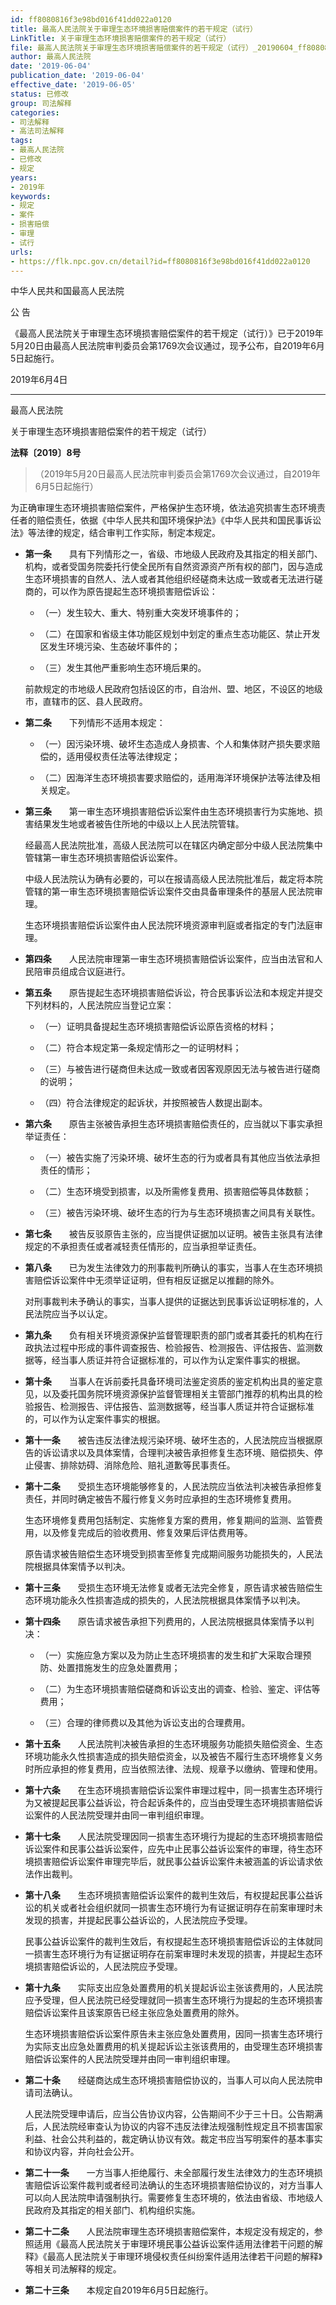 ```yaml
---
id: ff8080816f3e98bd016f41dd022a0120
title: 最高人民法院关于审理生态环境损害赔偿案件的若干规定（试行）
LinkTitle: 关于审理生态环境损害赔偿案件的若干规定（试行）
file: 最高人民法院关于审理生态环境损害赔偿案件的若干规定（试行）_20190604_ff8080816f3e98bd016f41dd022a0120.docx
author: 最高人民法院
date: '2019-06-04'
publication_date: '2019-06-04'
effective_date: '2019-06-05'
status: 已修改
group: 司法解释
categories:
- 司法解释
- 高法司法解释
tags:
- 最高人民法院
- 已修改
- 规定
years:
- 2019年
keywords:
- 规定
- 案件
- 损害赔偿
- 审理
- 试行
urls:
- https://flk.npc.gov.cn/detail?id=ff8080816f3e98bd016f41dd022a0120
---
```


中华人民共和国最高人民法院

公 告

《最高人民法院关于审理生态环境损害赔偿案件的若干规定（试行）》已于2019年5月20日由最高人民法院审判委员会第1769次会议通过，现予公布，自2019年6月5日起施行。

2019年6月4日

---

最高人民法院

关于审理生态环境损害赔偿案件的若干规定（试行）

**法释〔2019〕8号**

> （2019年5月20日最高人民法院审判委员会第1769次会议通过，自2019年6月5日起施行）

为正确审理生态环境损害赔偿案件，严格保护生态环境，依法追究损害生态环境责任者的赔偿责任，依据《中华人民共和国环境保护法》《中华人民共和国民事诉讼法》等法律的规定，结合审判工作实际，制定本规定。

- **第一条**　　具有下列情形之一，省级、市地级人民政府及其指定的相关部门、机构，或者受国务院委托行使全民所有自然资源资产所有权的部门，因与造成生态环境损害的自然人、法人或者其他组织经磋商未达成一致或者无法进行磋商的，可以作为原告提起生态环境损害赔偿诉讼：

  - （一）发生较大、重大、特别重大突发环境事件的；

  - （二）在国家和省级主体功能区规划中划定的重点生态功能区、禁止开发区发生环境污染、生态破坏事件的；

  - （三）发生其他严重影响生态环境后果的。

  前款规定的市地级人民政府包括设区的市，自治州、盟、地区，不设区的地级市，直辖市的区、县人民政府。

- **第二条**　　下列情形不适用本规定：

  - （一）因污染环境、破坏生态造成人身损害、个人和集体财产损失要求赔偿的，适用侵权责任法等法律规定；

  - （二）因海洋生态环境损害要求赔偿的，适用海洋环境保护法等法律及相关规定。

- **第三条**　　第一审生态环境损害赔偿诉讼案件由生态环境损害行为实施地、损害结果发生地或者被告住所地的中级以上人民法院管辖。

  经最高人民法院批准，高级人民法院可以在辖区内确定部分中级人民法院集中管辖第一审生态环境损害赔偿诉讼案件。

  中级人民法院认为确有必要的，可以在报请高级人民法院批准后，裁定将本院管辖的第一审生态环境损害赔偿诉讼案件交由具备审理条件的基层人民法院审理。

  生态环境损害赔偿诉讼案件由人民法院环境资源审判庭或者指定的专门法庭审理。

- **第四条**　　人民法院审理第一审生态环境损害赔偿诉讼案件，应当由法官和人民陪审员组成合议庭进行。

- **第五条**　　原告提起生态环境损害赔偿诉讼，符合民事诉讼法和本规定并提交下列材料的，人民法院应当登记立案：

  - （一）证明具备提起生态环境损害赔偿诉讼原告资格的材料；

  - （二）符合本规定第一条规定情形之一的证明材料；

  - （三）与被告进行磋商但未达成一致或者因客观原因无法与被告进行磋商的说明；

  - （四）符合法律规定的起诉状，并按照被告人数提出副本。

- **第六条**　　原告主张被告承担生态环境损害赔偿责任的，应当就以下事实承担举证责任：

  - （一）被告实施了污染环境、破坏生态的行为或者具有其他应当依法承担责任的情形；

  - （二）生态环境受到损害，以及所需修复费用、损害赔偿等具体数额；

  - （三）被告污染环境、破坏生态的行为与生态环境损害之间具有关联性。

- **第七条**　　被告反驳原告主张的，应当提供证据加以证明。被告主张具有法律规定的不承担责任或者减轻责任情形的，应当承担举证责任。

- **第八条**　　已为发生法律效力的刑事裁判所确认的事实，当事人在生态环境损害赔偿诉讼案件中无须举证证明，但有相反证据足以推翻的除外。

  对刑事裁判未予确认的事实，当事人提供的证据达到民事诉讼证明标准的，人民法院应当予以认定。

- **第九条**　　负有相关环境资源保护监督管理职责的部门或者其委托的机构在行政执法过程中形成的事件调查报告、检验报告、检测报告、评估报告、监测数据等，经当事人质证并符合证据标准的，可以作为认定案件事实的根据。

- **第十条**　　当事人在诉前委托具备环境司法鉴定资质的鉴定机构出具的鉴定意见，以及委托国务院环境资源保护监督管理相关主管部门推荐的机构出具的检验报告、检测报告、评估报告、监测数据等，经当事人质证并符合证据标准的，可以作为认定案件事实的根据。

- **第十一条**　　被告违反法律法规污染环境、破坏生态的，人民法院应当根据原告的诉讼请求以及具体案情，合理判决被告承担修复生态环境、赔偿损失、停止侵害、排除妨碍、消除危险、赔礼道歉等民事责任。

- **第十二条**　　受损生态环境能够修复的，人民法院应当依法判决被告承担修复责任，并同时确定被告不履行修复义务时应承担的生态环境修复费用。

  生态环境修复费用包括制定、实施修复方案的费用，修复期间的监测、监管费用，以及修复完成后的验收费用、修复效果后评估费用等。

  原告请求被告赔偿生态环境受到损害至修复完成期间服务功能损失的，人民法院根据具体案情予以判决。

- **第十三条**　　受损生态环境无法修复或者无法完全修复，原告请求被告赔偿生态环境功能永久性损害造成的损失的，人民法院根据具体案情予以判决。

- **第十四条**　　原告请求被告承担下列费用的，人民法院根据具体案情予以判决：

  - （一）实施应急方案以及为防止生态环境损害的发生和扩大采取合理预防、处置措施发生的应急处置费用；

  - （二）为生态环境损害赔偿磋商和诉讼支出的调查、检验、鉴定、评估等费用；

  - （三）合理的律师费以及其他为诉讼支出的合理费用。

- **第十五条**　　人民法院判决被告承担的生态环境服务功能损失赔偿资金、生态环境功能永久性损害造成的损失赔偿资金，以及被告不履行生态环境修复义务时所应承担的修复费用，应当依照法律、法规、规章予以缴纳、管理和使用。

- **第十六条**　　在生态环境损害赔偿诉讼案件审理过程中，同一损害生态环境行为又被提起民事公益诉讼，符合起诉条件的，应当由受理生态环境损害赔偿诉讼案件的人民法院受理并由同一审判组织审理。

- **第十七条**　　人民法院受理因同一损害生态环境行为提起的生态环境损害赔偿诉讼案件和民事公益诉讼案件，应先中止民事公益诉讼案件的审理，待生态环境损害赔偿诉讼案件审理完毕后，就民事公益诉讼案件未被涵盖的诉讼请求依法作出裁判。

- **第十八条**　　生态环境损害赔偿诉讼案件的裁判生效后，有权提起民事公益诉讼的机关或者社会组织就同一损害生态环境行为有证据证明存在前案审理时未发现的损害，并提起民事公益诉讼的，人民法院应予受理。

  民事公益诉讼案件的裁判生效后，有权提起生态环境损害赔偿诉讼的主体就同一损害生态环境行为有证据证明存在前案审理时未发现的损害，并提起生态环境损害赔偿诉讼的，人民法院应予受理。

- **第十九条**　　实际支出应急处置费用的机关提起诉讼主张该费用的，人民法院应予受理，但人民法院已经受理就同一损害生态环境行为提起的生态环境损害赔偿诉讼案件且该案原告已经主张应急处置费用的除外。

  生态环境损害赔偿诉讼案件原告未主张应急处置费用，因同一损害生态环境行为实际支出应急处置费用的机关提起诉讼主张该费用的，由受理生态环境损害赔偿诉讼案件的人民法院受理并由同一审判组织审理。

- **第二十条**　　经磋商达成生态环境损害赔偿协议的，当事人可以向人民法院申请司法确认。

  人民法院受理申请后，应当公告协议内容，公告期间不少于三十日。公告期满后，人民法院经审查认为协议的内容不违反法律法规强制性规定且不损害国家利益、社会公共利益的，裁定确认协议有效。裁定书应当写明案件的基本事实和协议内容，并向社会公开。

- **第二十一条**　　一方当事人拒绝履行、未全部履行发生法律效力的生态环境损害赔偿诉讼案件裁判或者经司法确认的生态环境损害赔偿协议的，对方当事人可以向人民法院申请强制执行。需要修复生态环境的，依法由省级、市地级人民政府及其指定的相关部门、机构组织实施。

- **第二十二条**　　人民法院审理生态环境损害赔偿案件，本规定没有规定的，参照适用《最高人民法院关于审理环境民事公益诉讼案件适用法律若干问题的解释》《最高人民法院关于审理环境侵权责任纠纷案件适用法律若干问题的解释》等相关司法解释的规定。

- **第二十三条**　　本规定自2019年6月5日起施行。
